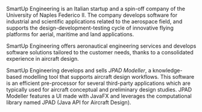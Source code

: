 SmartUp Engineering is an Italian startup and a spin-off company of the University of Naples Federico II.
The company develops software for industrial and scientific applications related to the aerospace field, and supports the design-development-testing cycle of innovative flying platforms for aerial, maritime and land applications. 

SmartUp Engineering offers aeronautical engineering services and develops software solutions tailored to the customer needs, thanks to a consolidated experience in aircraft design.

SmartUp Engineering develops and sells _JPAD Modeller_, a knowledge-based modelling tool that supports aircraft design workflows. This software is an efficient pre-processor for several third-party applications which are typically used for aircraft conceptual and preliminary design studies. JPAD Modeller features a UI made with JavaFX and leverages the computational library named JPAD (Java API for Aircraft Design). 